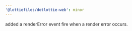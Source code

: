 ```yaml
---
'@lottiefiles/dotlottie-web': minor
---
```


added a renderError event fire when a render error occurs.

